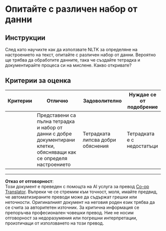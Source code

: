 <!--
CO_OP_TRANSLATOR_METADATA:
{
  "original_hash": "daf144daa552da6a7d442aff6f3e77d8",
  "translation_date": "2025-09-05T01:47:08+00:00",
  "source_file": "6-NLP/5-Hotel-Reviews-2/assignment.md",
  "language_code": "bg"
}
-->
# Опитайте с различен набор от данни

## Инструкции

След като научихте как да използвате NLTK за определяне на настроението на текст, опитайте с различен набор от данни. Вероятно ще трябва да обработите данните, така че създайте тетрадка и документирайте процеса си на мислене. Какво откривате?

## Критерии за оценка

| Критерии | Отлично                                                                                                           | Задоволително                             | Нуждае се от подобрение |
| -------- | ----------------------------------------------------------------------------------------------------------------- | ----------------------------------------- | ----------------------- |
|          | Представени са пълна тетрадка и набор от данни с добре документирани клетки, обясняващи как се определя настроението | Тетрадката липсва добри обяснения         | Тетрадката е с недостатъци |

---

**Отказ от отговорност**:  
Този документ е преведен с помощта на AI услуга за превод [Co-op Translator](https://github.com/Azure/co-op-translator). Въпреки че се стремим към точност, моля, имайте предвид, че автоматизираните преводи може да съдържат грешки или неточности. Оригиналният документ на неговия роден език трябва да се счита за авторитетен източник. За критична информация се препоръчва професионален човешки превод. Ние не носим отговорност за недоразумения или погрешни интерпретации, произтичащи от използването на този превод.